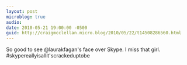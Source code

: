```yaml
---
layout: post
microblog: true
audio: 
date: 2010-05-21 19:00:00 -0500
guid: http://craigmcclellan.micro.blog/2010/05/22/t14508286560.html
---
```

So good to see @laurakfagan's face over Skype.  I miss that girl. #skypereallyisallit'scrackeduptobe
